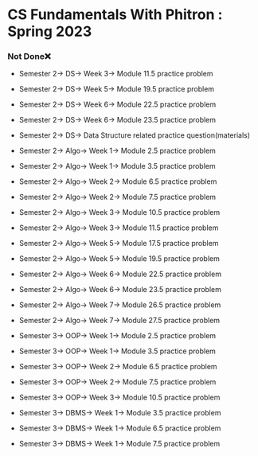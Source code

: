 # CS Fundamentals With Phitron : Spring 2023

### Not Done❌

- Semester 2-> DS-> Week 3-> Module 11.5 practice problem
- Semester 2-> DS-> Week 5-> Module 19.5 practice problem
- Semester 2-> DS-> Week 6-> Module 22.5 practice problem
- Semester 2-> DS-> Week 6-> Module 23.5 practice problem
- Semester 2-> DS-> Data Structure related practice question(materials)


- Semester 2-> Algo-> Week 1-> Module 2.5 practice problem
- Semester 2-> Algo-> Week 1-> Module 3.5 practice problem
- Semester 2-> Algo-> Week 2-> Module 6.5 practice problem
- Semester 2-> Algo-> Week 2-> Module 7.5 practice problem
- Semester 2-> Algo-> Week 3-> Module 10.5 practice problem
- Semester 2-> Algo-> Week 3-> Module 11.5 practice problem
- Semester 2-> Algo-> Week 5-> Module 17.5 practice problem
- Semester 2-> Algo-> Week 5-> Module 19.5 practice problem
- Semester 2-> Algo-> Week 6-> Module 22.5 practice problem
- Semester 2-> Algo-> Week 6-> Module 23.5 practice problem
- Semester 2-> Algo-> Week 7-> Module 26.5 practice problem
- Semester 2-> Algo-> Week 7-> Module 27.5 practice problem


- Semester 3-> OOP-> Week 1-> Module 2.5 practice problem
- Semester 3-> OOP-> Week 1-> Module 3.5 practice problem
- Semester 3-> OOP-> Week 2-> Module 6.5 practice problem
- Semester 3-> OOP-> Week 2-> Module 7.5 practice problem
- Semester 3-> OOP-> Week 3-> Module 10.5 practice problem


- Semester 3-> DBMS-> Week 1-> Module 3.5 practice problem
- Semester 3-> DBMS-> Week 1-> Module 6.5 practice problem
- Semester 3-> DBMS-> Week 1-> Module 7.5 practice problem